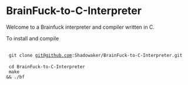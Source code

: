 # BrainFuck-to-C-Interpreter

Welcome to a Brainfuck interpreter and compiler written in C.

To install and compile <br><br>

  <code> git clone git@github.com:Shadowaker/BrainFuck-to-C-Interpreter.git </code><br>
  <code> cd BrainFuck-to-C-Interpreter </code><br>
  <code> make && ./bf </code><br>

